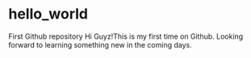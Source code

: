 # hello_world
First Github repository
Hi Guyz!This is my first time on Github. Looking forward to learning something new in the coming days.
